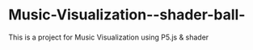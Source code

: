 # Music-Visualization--shader-ball-

This is a project for Music Visualization using P5.js & shader


